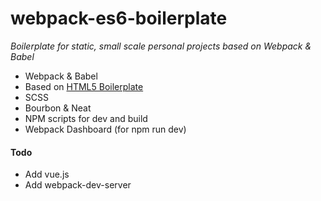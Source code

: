 # webpack-es6-boilerplate
*Boilerplate for static, small scale personal projects based on Webpack &amp; Babel*

- Webpack & Babel
- Based on [HTML5 Boilerplate](https://github.com/h5bp/html5-boilerplate)
- SCSS
- Bourbon & Neat
- NPM scripts for dev and build
- Webpack Dashboard (for npm run dev)

#### Todo
- Add vue.js
- Add webpack-dev-server
